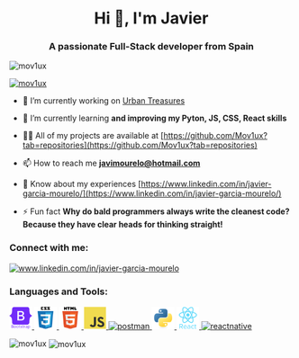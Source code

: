 <h1 align="center">Hi 👋, I'm Javier</h1>
<h3 align="center">A passionate Full-Stack developer from Spain</h3>

<p align="left"> <img src="https://komarev.com/ghpvc/?username=mov1ux&label=Profile%20views&color=0e75b6&style=flat" alt="mov1ux" /> </p>

<p align="left"> <a href="https://github.com/ryo-ma/github-profile-trophy"><img src="https://github-profile-trophy.vercel.app/?username=mov1ux" alt="mov1ux" /></a> </p>

- 🔭 I’m currently working on [Urban Treasures](https://github.com/4GeeksAcademy/Urban_Treasures)

- 🌱 I’m currently learning **and improving my Pyton, JS, CSS, React skills**

- 👨‍💻 All of my projects are available at [https://github.com/Mov1ux?tab=repositories](https://github.com/Mov1ux?tab=repositories)

- 📫 How to reach me **javimourelo@hotmail.com**

- 📄 Know about my experiences [https://www.linkedin.com/in/javier-garcia-mourelo/](https://www.linkedin.com/in/javier-garcia-mourelo/)

- ⚡ Fun fact **Why do bald programmers always write the cleanest code? Because they have clear heads for thinking straight!**

<h3 align="left">Connect with me:</h3>
<p align="left">
<a href="https://linkedin.com/in/www.linkedin.com/in/javier-garcia-mourelo" target="blank"><img align="center" src="https://raw.githubusercontent.com/rahuldkjain/github-profile-readme-generator/master/src/images/icons/Social/linked-in-alt.svg" alt="www.linkedin.com/in/javier-garcia-mourelo" height="30" width="40" /></a>
</p>

<h3 align="left">Languages and Tools:</h3>
<p align="left"> <a href="https://getbootstrap.com" target="_blank" rel="noreferrer"> <img src="https://raw.githubusercontent.com/devicons/devicon/master/icons/bootstrap/bootstrap-plain-wordmark.svg" alt="bootstrap" width="40" height="40"/> </a> <a href="https://www.w3schools.com/css/" target="_blank" rel="noreferrer"> <img src="https://raw.githubusercontent.com/devicons/devicon/master/icons/css3/css3-original-wordmark.svg" alt="css3" width="40" height="40"/> </a> <a href="https://www.w3.org/html/" target="_blank" rel="noreferrer"> <img src="https://raw.githubusercontent.com/devicons/devicon/master/icons/html5/html5-original-wordmark.svg" alt="html5" width="40" height="40"/> </a> <a href="https://developer.mozilla.org/en-US/docs/Web/JavaScript" target="_blank" rel="noreferrer"> <img src="https://raw.githubusercontent.com/devicons/devicon/master/icons/javascript/javascript-original.svg" alt="javascript" width="40" height="40"/> </a> <a href="https://postman.com" target="_blank" rel="noreferrer"> <img src="https://www.vectorlogo.zone/logos/getpostman/getpostman-icon.svg" alt="postman" width="40" height="40"/> </a> <a href="https://www.python.org" target="_blank" rel="noreferrer"> <img src="https://raw.githubusercontent.com/devicons/devicon/master/icons/python/python-original.svg" alt="python" width="40" height="40"/> </a> <a href="https://reactjs.org/" target="_blank" rel="noreferrer"> <img src="https://raw.githubusercontent.com/devicons/devicon/master/icons/react/react-original-wordmark.svg" alt="react" width="40" height="40"/> </a> <a href="https://reactnative.dev/" target="_blank" rel="noreferrer"> <img src="https://reactnative.dev/img/header_logo.svg" alt="reactnative" width="40" height="40"/> </a> </p>

<p><img align="left" src="https://github-readme-stats.vercel.app/api/top-langs?username=mov1ux&show_icons=true&locale=en&layout=compact" alt="mov1ux" /></p>

<p>&nbsp;<img align="center" src="https://github-readme-stats.vercel.app/api?username=mov1ux&show_icons=true&locale=en" alt="mov1ux" /></p>

